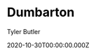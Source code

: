 ---
title: Dumbarton
github: https://github.com/tcbutler320/Jekyll-Theme-Dumbarton
demo: https://dumbarton.netlify.app/index.html
author: Tyler Butler
ssg:
  - Jekyll
cms:
  - Markdown
css:
  - Bootstrap
category:
  - Blog
  - Portfolio
date: 2020-10-30T00:00:00.000Z
description: A Jekyll theme designed for academics, powered by Bootstrap
draft: true
publish_date: '2020-10-30T02:48:49Z'
update_date: '2021-03-02T00:19:24Z'
github_star: 43
github_fork: 44
---